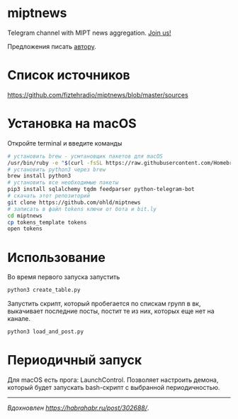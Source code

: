 # miptnews
Telegram channel with MIPT news aggregation. [Join us!](telegram.me/miptnews)

Предложения писать [автору](telegram.me/okhlopkov).

# Список источников

https://github.com/fiztehradio/miptnews/blob/master/sources

# Установка на macOS
 
Откройте terminal и введите команды 

```bash
# установить brew - усмтановщик пакетов для macOS
/usr/bin/ruby -e "$(curl -fsSL https://raw.githubusercontent.com/Homebrew/install/master/install)"
# установить python3 через brew 
brew install python3
# установить все необходимые пакеты
pip3 install sqlalchemy tqdm feedparser python-telegram-bot
# скачать этот репозиторий
git clone https://github.com/ohld/miptnews
# записать в файл tokens ключи от бота и bit.ly
cd miptnews
cp tokens_template tokens
open tokens
```

# Использование

Во время первого запуска запустить

``` bash
python3 create_table.py
```

Запустить скрипт, который пробегается по спискам групп в вк, выкачивает последние посты, постит те из них, которых еще нет на канале.

``` bash
python3 load_and_post.py
```

# Периодичный запуск

Для macOS есть прога: LaunchControl. Позволяет настроить демона, который будет запускать bash-скрипт с выбранной периодичностью. 

___
_Вдохновлен https://habrahabr.ru/post/302688/_.
